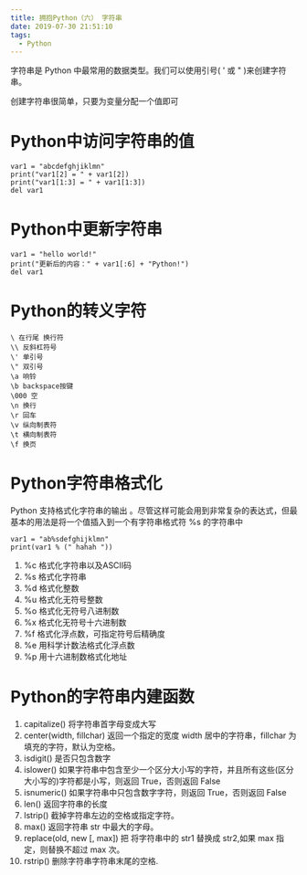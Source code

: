 ```yaml
---
title: 拥抱Python（六） 字符串
date: 2019-07-30 21:51:10
tags:
  - Python
---
```


字符串是 Python 中最常用的数据类型。我们可以使用引号( ' 或 " )来创建字符串。

创建字符串很简单，只要为变量分配一个值即可

<!--more-->

# Python中访问字符串的值
```
var1 = "abcdefghjiklmn"
print("var1[2] = " + var1[2])
print("var1[1:3] = " + var1[1:3])
del var1
```

# Python中更新字符串

```
var1 = "hello world!"
print("更新后的内容：" + var1[:6] + "Python!")
del var1
```

# Python的转义字符

```
\ 在行尾 换行符
\\ 反斜杠符号
\' 单引号
\" 双引号
\a 响铃
\b backspace按键
\000 空
\n 换行
\r 回车
\v 纵向制表符
\t 横向制表符
\f 换页
```

# Python字符串格式化

Python 支持格式化字符串的输出 。尽管这样可能会用到非常复杂的表达式，但最基本的用法是将一个值插入到一个有字符串格式符 %s 的字符串中

```
var1 = "ab%sdefghijklmn"
print(var1 % (" hahah "))
```

1. %c 格式化字符串以及ASCII码
2. %s 格式化字符串
3. %d 格式化整数
4. %u 格式化无符号整数
5. %o 格式化无符号八进制数
6. %x 格式化无符号十六进制数
7. %f 格式化浮点数，可指定符号后精确度
8. %e 用科学计数法格式化浮点数
9. %p 用十六进制数格式化地址

# Python的字符串内建函数

1. capitalize() 将字符串首字母变成大写
2. center(width, fillchar)    返回一个指定的宽度 width 居中的字符串，fillchar 为填充的字符，默认为空格。
3. isdigit()    是否只包含数字
4. islower()    如果字符串中包含至少一个区分大小写的字符，并且所有这些(区分大小写的)字符都是小写，则返回 True，否则返回 False
5. isnumeric()  如果字符串中只包含数字字符，则返回 True，否则返回 False
6. len()        返回字符串的长度
7. lstrip()     截掉字符串左边的空格或指定字符。
8. max()        返回字符串 str 中最大的字母。
9. replace(old, new [, max])     把 将字符串中的 str1 替换成 str2,如果 max 指定，则替换不超过 max 次。
10. rstrip()    删除字符串字符串末尾的空格.

